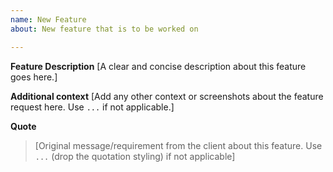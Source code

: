 ```yaml
---
name: New Feature
about: New feature that is to be worked on

---
```


**Feature Description**
[A clear and concise description about this feature goes here.]

**Additional context**
[Add any other context or screenshots about the feature request here. Use `...` if not applicable.]

**Quote**
> [Original message/requirement from the client about this feature. Use `...` (drop the quotation styling) if not applicable]

